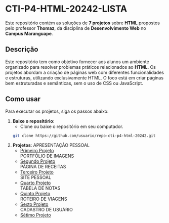 # CTI-P4-HTML-20242-LISTA

Este repositório contém as soluções de **7 projetos** sobre **HTML** propostos pelo professor **Thomaz**, da disciplina de **Desenvolvimento Web** no **Campus Maranguape**.

## Descrição

Este repositório tem como objetivo fornecer aos alunos um ambiente organizado para resolver problemas práticos relacionados ao **HTML**. Os projetos abordam a criação de páginas web com diferentes funcionalidades e estruturas, utilizando exclusivamente HTML. O foco está em criar páginas bem estruturadas e semânticas, sem o uso de CSS ou JavaScript.

## Como usar

Para executar os projetos, siga os passos abaixo:

1. **Baixe o repositório**:
   - Clone ou baixe o repositório em seu computador.
   ```bash
   git clone https://github.com/usuario/repo-cti-p4-html-20242.git

2. **Projetos**:
   APRESENTAÇÃO PESSOAL
   - [Primeiro Projeto](projeto1)<br>
   PORTFÓLIO DE IMAGENS
   - [Segundo Projeto](projeto2)<br>
   PÁGINA DE RECEITAS
   - [Terceiro Projeto](projeto3)<br>
   SITE PESSOAL
   - [Quarto Projeto](projeto4)<br>
   TABELA DE NOTAS
   - [Quinto Projeto](projeto5)<br>
   ROTEIRO DE VIAGENS
   - [Sexto Projeto](projeto6)<br>
   CADASTRO DE USUÁRIO
   - [Sétimo Projeto](projeto7)<br>
   
